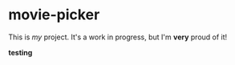# movie-picker

This is _my_ project. It's a work in progress, but I'm **very** proud of it!

**testing**
